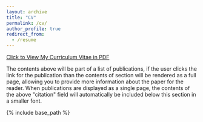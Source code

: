 ```yaml
---
layout: archive
title: "CV"
permalink: /cv/
author_profile: true
redirect_from:
  - /resume
---
```


[Click to View My Curriculum Vitae in PDF](../files/resume_2024.pdf)

The contents above will be part of a list of publications, if the user clicks the link for the publication than the contents of section will be rendered as a full page, allowing you to provide more information about the paper for the reader. When publications are displayed as a single page, the contents of the above "citation" field will automatically be included below this section in a smaller font.

{% include base_path %}



